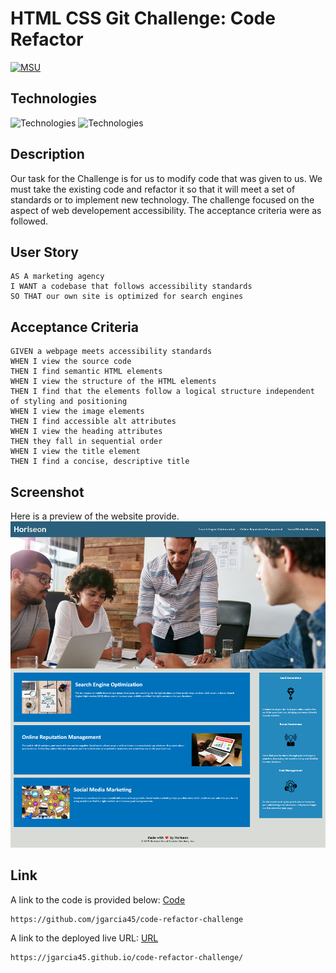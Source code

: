 # HTML CSS Git Challenge: Code Refactor
[![MSU](https://img.shields.io/badge/MSU-Coding%20Bootcamp-green/)](https://bootcamp.msu.edu/)

## Technologies
![Technologies](https://img.shields.io/badge/-HTML-E34F26?logo=html5&logoColor=white)
![Technologies](https://img.shields.io/badge/-CSS-1572B6?logo=css3&logoColor=white)

## Description
Our task for the Challenge is for us to modify code that was given to us. We must take the existing code and refactor it so that it will meet a set of standards or to implement new technology. The challenge focused on the aspect of web developement accessibility. The acceptance criteria were as followed.

## User Story
```
AS A marketing agency
I WANT a codebase that follows accessibility standards
SO THAT our own site is optimized for search engines
```

## Acceptance Criteria
```
GIVEN a webpage meets accessibility standards
WHEN I view the source code
THEN I find semantic HTML elements
WHEN I view the structure of the HTML elements
THEN I find that the elements follow a logical structure independent of styling and positioning
WHEN I view the image elements
THEN I find accessible alt attributes
WHEN I view the heading attributes
THEN they fall in sequential order
WHEN I view the title element
THEN I find a concise, descriptive title
```

## Screenshot
Here is a preview of the website provide. ![Horiseon Website](./assets/images/Horiseon.png)

## Link
A link to the code is provided below: [Code](https://github.com/jgarcia45/code-refactor-challenge)
```
https://github.com/jgarcia45/code-refactor-challenge
```
A link to the deployed live URL: [URL](https://jgarcia45.github.io/code-refactor-challenge/)
```
https://jgarcia45.github.io/code-refactor-challenge/
```